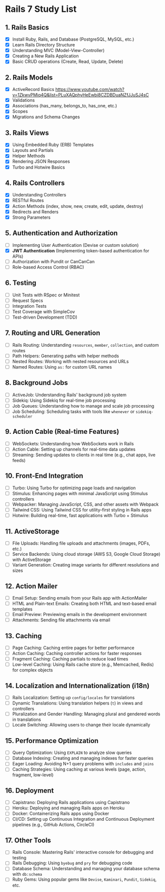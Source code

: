 # Rails 7 Study List

## 1. **Rails Basics**

- [x] Install Ruby, Rails, and Database (PostgreSQL, MySQL, etc.)
- [x] Learn Rails Directory Structure
- [x] Understanding MVC (Model-View-Controller)
- [x] Creating a New Rails Application
- [x] Basic CRUD operations (Create, Read, Update, Delete)

## 2. **Rails Models**

- [x] ActiveRecord Basics
      https://www.youtube.com/watch?v=1ZkwvPMiq4Q&list=PLuXAQphyHeEwbi8CZDBDuaNZfJJuSJ4sC
- [x] Validations
- [x] Associations (has_many, belongs_to, has_one, etc.)
- [x] Scopes
- [x] Migrations and Schema Changes

## 3. **Rails Views**

- [x] Using Embedded Ruby (ERB) Templates
- [x] Layouts and Partials
- [x] Helper Methods
- [x] Rendering JSON Responses
- [x] Turbo and Hotwire Basics

## 4. **Rails Controllers**

- [x] Understanding Controllers
- [x] RESTful Routes
- [x] Action Methods (index, show, new, create, edit, update, destroy)
- [x] Redirects and Renders
- [x] Strong Parameters

## 5. **Authentication and Authorization**

- [ ] Implementing User Authentication (Devise or custom solution)
- [x] **JWT Authentication** (Implementing token-based authentication for APIs)
- [ ] Authorization with Pundit or CanCanCan
- [ ] Role-based Access Control (RBAC)

## 6. **Testing**

- [ ] Unit Tests with RSpec or Minitest
- [ ] Request Specs
- [ ] Integration Tests
- [ ] Test Coverage with SimpleCov
- [ ] Test-driven Development (TDD)

## 7. **Routing and URL Generation**

- [ ] Rails Routing: Understanding `resources`, `member`, `collection`, and custom routes
- [ ] Path Helpers: Generating paths with helper methods
- [ ] Nested Routes: Working with nested resources and URLs
- [ ] Named Routes: Using `as:` for custom URL names

## 8. **Background Jobs**

- [ ] ActiveJob: Understanding Rails' background job system
- [ ] Sidekiq: Using Sidekiq for real-time job processing
- [ ] Job Queues: Understanding how to manage and scale job processing
- [ ] Job Scheduling: Scheduling tasks with tools like `whenever` or `sidekiq-scheduler`

## 9. **Action Cable (Real-time Features)**

- [ ] WebSockets: Understanding how WebSockets work in Rails
- [ ] Action Cable: Setting up channels for real-time data updates
- [ ] Streaming: Sending updates to clients in real time (e.g., chat apps, live feeds)

## 10. **Front-End Integration**

- [ ] Turbo: Using Turbo for optimizing page loads and navigation
- [ ] Stimulus: Enhancing pages with minimal JavaScript using Stimulus controllers
- [ ] Webpacker: Managing JavaScript, CSS, and other assets with Webpack
- [ ] Tailwind CSS: Using Tailwind CSS for utility-first styling in Rails apps
- [ ] Hotwire: Building real-time, fast applications with Turbo + Stimulus

## 11. **ActiveStorage**

- [ ] File Uploads: Handling file uploads and attachments (images, PDFs, etc.)
- [ ] Service Backends: Using cloud storage (AWS S3, Google Cloud Storage) with ActiveStorage
- [ ] Variant Generation: Creating image variants for different resolutions and sizes

## 12. **Action Mailer**

- [ ] Email Setup: Sending emails from your Rails app with ActionMailer
- [ ] HTML and Plain-text Emails: Creating both HTML and text-based email templates
- [ ] Email Preview: Previewing emails in the development environment
- [ ] Attachments: Sending file attachments via email

## 13. **Caching**

- [ ] Page Caching: Caching entire pages for better performance
- [ ] Action Caching: Caching controller actions for faster responses
- [ ] Fragment Caching: Caching partials to reduce load times
- [ ] Low-level Caching: Using Rails cache store (e.g., Memcached, Redis) for complex objects

## 14. **Localization and Internationalization (i18n)**

- [ ] Rails Localization: Setting up `config/locales` for translations
- [ ] Dynamic Translations: Using translation helpers (`t`) in views and controllers
- [ ] Pluralization and Gender Handling: Managing plural and gendered words in translations
- [ ] Locale Switching: Allowing users to change their locale dynamically

## 15. **Performance Optimization**

- [ ] Query Optimization: Using `EXPLAIN` to analyze slow queries
- [ ] Database Indexing: Creating and managing indexes for faster queries
- [ ] Eager Loading: Avoiding N+1 query problems with `includes` and `joins`
- [ ] Caching Strategies: Using caching at various levels (page, action, fragment, low-level)

## 16. **Deployment**

- [ ] Capistrano: Deploying Rails applications using Capistrano
- [ ] Heroku: Deploying and managing Rails apps on Heroku
- [ ] Docker: Containerizing Rails apps using Docker
- [ ] CI/CD: Setting up Continuous Integration and Continuous Deployment pipelines (e.g., GitHub Actions, CircleCI)

## 17. **Other Tools**

- [ ] Rails Console: Mastering Rails' interactive console for debugging and testing
- [ ] Rails Debugging: Using `byebug` and `pry` for debugging code
- [ ] Database Schema: Understanding and managing your database schema with `db:schema`
- [ ] Ruby Gems: Using popular gems like `Devise`, `Kaminari`, `Pundit`, `Sidekiq`, etc.
